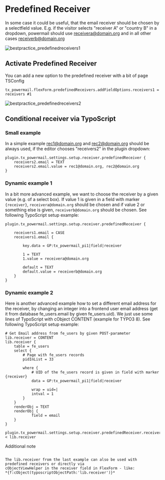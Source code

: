 # Predefined Receiver

In some case it could be useful, that the email receiver should be chosen by a selectfield value.
E.g. if the visitor selects "receiver A" or "country B" in a dropdown, powermail should use
receivera@domain.org and in all other cases receiverb@domain.org

![bestpractice_predefinedreceivers1](../../Images/bestpractice_predefinedreceivers1.png)

## Activate Predefined Receiver

You can add a new option to the predefined receiver with a bit of page TSConfig

`tx_powermail.flexForm.predefinedReceivers.addFieldOptions.receivers1 = receivers #1`

![bestpractice_predefinedreceivers2](../../Images/bestpractice_predefinedreceivers2.png)


## Conditional receiver via TypoScript


### Small example

In a simple example rec1@domain.org and rec2@domain.org should be always used, if the editor chooses "receivers2"
in the plugin dropdown:

```
plugin.tx_powermail.settings.setup.receiver.predefinedReceiver {
    receivers2.email = TEXT
    receivers2.email.value = rec1@domain.org, rec2@domain.org
}
```


### Dynamic example 1

In a bit more advanced example, we want to choose the receiver by a given value (e.g. of a select box).
If value 1 is given in a field with marker `{receiver}`, `receivera@domain.org` should be chosen
and if value 2 or something else is given, `receiverb@domain.org` should be chosen.
See following TypoScript setup example:

```
plugin.tx_powermail.settings.setup.receiver.predefinedReceiver {

    receivers1.email = CASE
    receivers1.email {

        key.data = GP:tx_powermail_pi1|field|receiver

        1 = TEXT
        1.value = receivera@domain.org

        default = TEXT
        default.value = receiverb@domain.org
    }
}
```


### Dynamic example 2

Here is another advanced example how to set a different email address for the receiver, by changing an integer
into a frontend user email address (get it from database fe_users.email by given fe_users.uid).
We just use some lines of TypoScript with cObject CONTENT (example for TYPO3 8).
See following TypoScript setup example:

```
# Get Email address from fe_users by given POST-parameter
lib.receiver = CONTENT
lib.receiver {
    table = fe_users
    select {
        # Page with fe_users records
        pidInList = 33

        where {
            # UID of the fe_users record is given in field with marker {receiver}
            data = GP:tx_powermail_pi1|field|receiver

            wrap = uid=|
            intval = 1
        }
    }
    renderObj = TEXT
    renderObj {
            field = email
    }
}

plugin.tx_powermail.settings.setup.receiver.predefinedReceiver.receivers3.email < lib.receiver
```

Additional note
~~~~~~~~~~~~~~~

The lib.receiver from the last example can also be used with predefined receivers or directly via
cObjectViewHelper in the receiver field in FlexForm - like:
*{f:cObject(typoscriptObjectPath:'lib.receiver')}*
